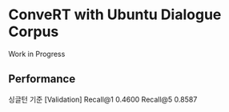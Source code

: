# ConveRT with Ubuntu Dialogue Corpus

Work in Progress

## Performance

싱글턴 기준
[Validation] Recall@1 0.4600 Recall@5 0.8587
